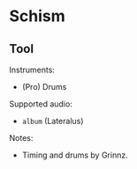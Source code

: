 # Schism

## Tool

Instruments:

  * (Pro) Drums

Supported audio:

  * `album` (Lateralus)

Notes:

  * Timing and drums by Grinnz.

